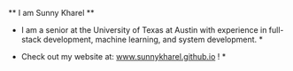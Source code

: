 ** I am Sunny Kharel **

* I am a senior at the University of Texas at Austin with experience in full-stack development, machine learning, and system development. *

* Check out my website at: www.sunnykharel.github.io ! *
